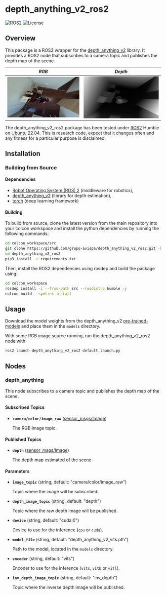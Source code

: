 # depth_anything_v2_ros2
![ROS2](https://img.shields.io/badge/ros2-humble-blue?logo=ros&logoColor=white)
![License](https://img.shields.io/github/license/grupo-avispa/depth_anything_v2_ros2)

## Overview
This package is a ROS2 wrapper for the [depth_anything_v2](https://github.com/DepthAnything/Depth-Anything-V2) library. It provides a ROS2 node that subscribes to a camera topic and publishes the depth map of the scene.

 *RGB* | *Depth* |
| :------------: | :-----------------------: |
| ![RGB](doc/raw.png)  | ![Depth](doc/depth.png) |


The depth_anything_v2_ros2 package has been tested under [ROS2] Humble on [Ubuntu] 22.04. This is research code, expect that it changes often and any fitness for a particular purpose is disclaimed.

## Installation
### Building from Source

#### Dependencies

- [Robot Operating System (ROS) 2](https://docs.ros.org/en/humble/) (middleware for robotics),
- [depth_anything_v2](https://github.com/DepthAnything/Depth-Anything-V2) (library for depth estimation),
- [torch](https://pytorch.org/) (deep learning framework)

#### Building

To build from source, clone the latest version from the main repository into your colcon workspace and install the python dependencies by running the following commands:
```bash
cd colcon_workspace/src
git clone https://github.com/grupo-avispa/depth_anything_v2_ros2.git -b main
cd depth_anything_v2_ros2
pip3 install -r requirements.txt
```

Then, install the ROS2 dependencies using rosdep and build the package using:
```bash
cd colcon_workspace
rosdep install -i --from-path src --rosdistro humble -y
colcon build --symlink-install
```

## Usage

Download the model weights from the depth_anything_v2 [pre-trained-models](https://github.com/DepthAnything/Depth-Anything-V2/tree/main/metric_depth#pre-trained-models) and place them in the `models` directory.

With some RGB image source running, run the depth_anything_v2_ros2 node with:
```bash
ros2 launch depth_anything_v2_ros2 default.launch.py
```

## Nodes

### depth_anything

This node subscribes to a camera topic and publishes the depth map of the scene.

#### Subscribed Topics

* **`camera/color/image_raw`** ([sensor_msgs/Image])

	The RGB image topic.

#### Published Topics

* **`depth`** ([sensor_msgs/Image])

	The depth map estimated of the scene.

#### Parameters

* **`image_topic`** (string, default: "camera/color/image_raw")

	Topic where the image will be subscribed.

* **`depth_image_topic`** (string, default: "depth")

	Topic where the raw depth image will be published.

* **`device`** (string, default: "cuda:0")

	Device to use for the inference (`cpu` or `cuda`).

* **`model_file`** (string, default: "depth_anything_v2_vits.pth")

	 Path to the model, located in the `models` directory.

* **`encoder`** (string, default: "vits")

	Encoder to use for the inference (`vits`, `vitb` or `vitl`).

* **`inv_depth_image_topic`** (string, default: "inv_depth")

	Topic where the inverse depth image will be published.


[Ubuntu]: https://ubuntu.com/
[ROS2]: https://docs.ros.org/en/humble/
[sensor_msgs/Image]: https://docs.ros2.org/humble/api/sensor_msgs/msg/Image.html
